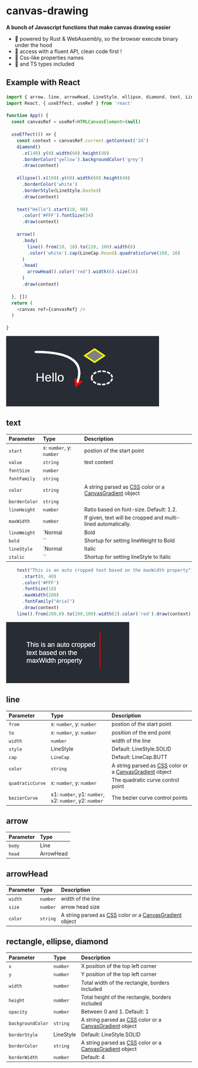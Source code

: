 
# canvas-drawing

**A bunch of Javascript functions that make canvas drawing easier**
 - 🚀 powered by Rust & WebAssembly, so the browser execute binary under the hood
 - 🌿 access with a fluent API, clean code first !
 - 🎨 Css-like properties names
 - 📖 and TS types included

## Example with React
```javascript
import { arrow, line, arrowHead, LineStyle, ellipse, diamond, text, LineCap } from 'canvas-drawing'
import React, { useEffect, useRef } from 'react'

function App() {
  const canvasRef = useRef<HTMLCanvasElement>(null)

  useEffect(() => {
    const context = canvasRef.current.getContext('2d')
    diamond()
      .x(140).y(0).width(60).height(40)
      .borderColor('yellow').backgroundColor('grey')
      .draw(context)

    ellipse().x(160).y(60).width(60).height(40)
      .borderColor('white')
      .borderStyle(LineStyle.Dashed)
      .draw(context)

    text("Hello").start(10, 90)
      .color('#FFF').fontSize(34)
      .draw(context)

    arrow()
      .body(
        line().from(10, 10).to(120, 100).width(6)
        .color('white').cap(LineCap.Round).quadraticCurve(160, 10)
      )
      .head(
        arrowHead().color('red').width(6).size(16)
      )
      .draw(context)

  }, [])
  return (
    <canvas ref={canvasRef} />
  )

}
```
![Screenshot](./screenshot/example.jpg)

## text

| Parameter | Type     | Description                       |
| :-------- | :------- | :-------------------------------- |
| `start`    | x: `number`, y: `number` | postion of the start point |
| `value`   | `string` | text content |
| `fontSize`   | `number` |
| `fontFamily`  | `string` |
| `color`  | `string` | A string parsed as [CSS](https://developer.mozilla.org/en-US/docs/Web/CSS/CSS_colors) color or a [CanvasGradient](https://developer.mozilla.org/en-US/docs/Web/API/CanvasGradient) object |
| `borderColor`  | `string` |
| `lineHeight`  | `number` | Ratio based on font-size. Default: 1.2.
| `maxWidth`  | `number` | If given, text will be cropped and multi-lined automatically.
| `lineWeight`  | `Normal | Bold | Light`
| `bold`  | `` | Shortup for setting lineWeight to Bold
| `lineStyle`  | `Normal | Italic | Oblique` | Italic vs Oblic : Italic is described in the font declaration. Oblique is a browser text slant.
| `italic`  | `` | Shortup for setting lineStyle to Italic

```javascript
    text("This is an auto cropped text based on the maxWidth property")
      .start(0, 40)
      .color('#FFF')
      .fontSize(18)
      .maxWidth(200)
      .fontFamily("Arial")
      .draw(context)
    line().from(200,0).to(200,100).width(2).color('red').draw(context)
```
![Screenshot](./screenshot/text.png)

## line

| Parameter | Type     | Description                       |
| :-------- | :------- | :-------------------------------- |
| `from`    | x: `number`, y: `number` | postion of the start point |
| `to`      | x: `number`, y: `number` | position of the end point |
| `width`   | `number` | width of the line |
| `style`   | LineStyle | Default: LineStyle.SOLID |
| `cap`  | `LineCap` | Default: LineCap.BUTT |
| `color`  | `string` | A string parsed as [CSS](https://developer.mozilla.org/en-US/docs/Web/CSS/CSS_colors) color or a [CanvasGradient](https://developer.mozilla.org/en-US/docs/Web/API/CanvasGradient) object |
| `quadraticCurve`  | x: `number`, y: `number` | The quadratic curve control point |
| `bezierCurve`  | x1: `number`, y1: `number`, x2: `number`, y2: `number` | The bezier curve control points |

## arrow

| Parameter | Type     
| :-------- | :------- |
| `body`    | Line |
| `head`      | ArrowHead |

## arrowHead

| Parameter | Type     | Description                       |
| :-------- | :------- | :-------------------------------- |
| `width`   | `number` | width of the line |
| `size`   | `number` | arrow head size |
| `color`  | `string` | A string parsed as [CSS](https://developer.mozilla.org/en-US/docs/Web/CSS/CSS_colors) color or a [CanvasGradient](https://developer.mozilla.org/en-US/docs/Web/API/CanvasGradient) object |

## rectangle, ellipse, diamond

| Parameter | Type     | Description                       |
| :-------- | :------- | :-------------------------------- |
| `x`       | `number` | X position of the top left corner |
| `y`       | `number` | Y position of the top left corner |
| `width`   | `number` | Total width of the rectangle, borders included |
| `height`  | `number` | Total height of the rectangle, borders included |
| `opacity`  | `number` | Between 0 and 1. Default: 1 |
| `backgroundColor`  | `string` | A string parsed as [CSS](https://developer.mozilla.org/en-US/docs/Web/CSS/CSS_colors) color or a [CanvasGradient](https://developer.mozilla.org/en-US/docs/Web/API/CanvasGradient) object |
| `borderStyle`  | LineStyle | Default: LineStyle.SOLID |
| `borderColor`  | `string` | A string parsed as [CSS](https://developer.mozilla.org/en-US/docs/Web/CSS/CSS_colors) color or a [CanvasGradient](https://developer.mozilla.org/en-US/docs/Web/API/CanvasGradient) object |
| `borderWidth`  | `number` | Default: 4 |




